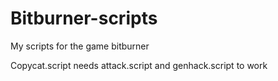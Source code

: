 # Bitburner-scripts
My scripts for the game bitburner

Copycat.script needs attack.script and genhack.script to work
